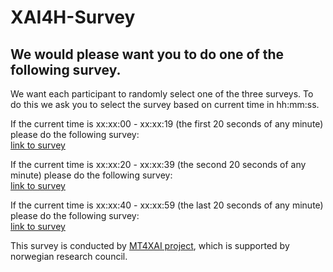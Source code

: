 # XAI4H-Survey

## We would please want you to do one of the following survey.

We want each participant to randomly select one of the three surveys. To do this we ask you to select the survey based on current time in hh:mm:ss. 


If the current time is xx:xx:00 - xx:xx:19 (the first 20 seconds of any minute) please do the following survey:
</br>
[link to survey](https://bit.ly/MT4XAI-A)

If the current time is xx:xx:20 - xx:xx:39 (the second 20 seconds of any minute) please do the following survey:
</br>
[link to survey](https://bit.ly/MT4XAI-B)

If the current time is xx:xx:40 - xx:xx:59 (the last 20 seconds of any minute) please do the following survey:
</br>
[link to survey](https://bit.ly/MT4XAI-C)


This survey is conducted by [MT4XAI project](https://xai.w.uib.no/), which is supported by norwegian research council.
